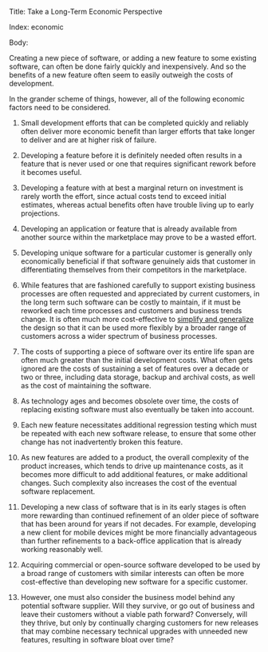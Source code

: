 Title: Take a Long-Term Economic Perspective

Index: economic

Body:

Creating a new piece of software, or adding a new feature to some existing software, can often be done fairly quickly and inexpensively. And so the benefits of a new feature often seem to easily outweigh the costs of development.

In the grander scheme of things, however, all of the following economic factors need to be considered.

1. Small development efforts that can be completed quickly and reliably often deliver more economic benefit than larger efforts that take longer to deliver and are at higher risk of failure.

2. Developing a feature before it is definitely needed often results in a feature that is never used or one that requires significant rework before it becomes useful.

3. Developing a feature with at best a marginal return on investment is rarely worth the effort, since actual costs tend to exceed initial estimates, whereas actual benefits often have trouble living up to early projections.

4. Developing an application or feature that is already available from another source within the marketplace may prove to be a wasted effort.

5. Developing unique software for a particular customer is generally only economically beneficial if that software genuinely aids that customer in differentiating themselves from their competitors in the marketplace.

6. While features that are fashioned carefully to support existing business processes are often requested and appreciated by current customers, in the long term such software can be costly to maintain, if it must be reworked each time processes and customers and business trends change. It is often much more cost-effective to [simplify and generalize][simplify] the design so that it can be used more flexibly by a broader range of customers across a wider spectrum of business processes.

7. The costs of supporting a piece of software over its entire life span are often much greater than the initial development costs. What often gets ignored are the costs of sustaining a set of features over a decade or two or three, including data storage, backup and archival costs, as well as the cost of maintaining the software.

8. As technology ages and becomes obsolete over time, the costs of replacing existing software must also eventually be taken into account.

9. Each new feature necessitates additional regression testing which must be repeated with each new software release, to ensure that some other change has not inadvertently broken this feature.

10. As new features are added to a product, the overall complexity of the product increases, which tends to drive up maintenance costs, as it becomes more difficult to add additional features, or make additional changes. Such complexity also increases the cost of the eventual software replacement.

11. Developing a new class of software that is in its early stages is often more rewarding than continued refinement of an older piece of software that has been around for years if not decades. For example, developing a new client for mobile devices might be more financially advantageous than further refinements to a back-office application that is already working reasonably well.

12. Acquiring commercial or open-source software developed to be used by a broad range of customers with similar interests can often be more cost-effective than developing new software for a specific customer.

13. However, one must also consider the business model behind any potential software supplier. Will they survive, or go out of business and leave their customers without a viable path forward? Conversely, will they thrive, but only by continually charging customers for new releases that may combine necessary technical upgrades with unneeded new features, resulting in software bloat over time?

[simplify]: simplify-and-generalize.html
